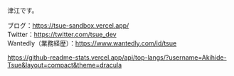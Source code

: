 津江です。  
  

ブログ：https://tsue-sandbox.vercel.app/  
Twitter：https://twitter.com/tsue_dev  
Wantedly（業務経歴）：https://www.wantedly.com/id/tsue

https://github-readme-stats.vercel.app/api/top-langs/?username=Akihide-Tsue&layout=compact&theme=dracula

